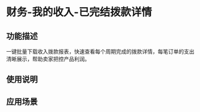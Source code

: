 # 财务-我的收入-已完结拨款详情



## 功能描述

一键批量下载收入拨款报表，快速查看每个周期完成的拨款详情，每笔订单的支出清晰展示，帮助卖家把控产品利润。

## 使用说明


## 应用场景
